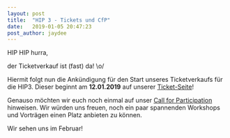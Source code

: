 ```yaml
---
layout: post
title:  "HIP 3 - Tickets und CfP"
date:   2019-01-05 20:47:23
post_author: jaydee
---
```


HIP HIP hurra,

der Ticketverkauf ist (fast) da! \o/

Hiermit folgt nun die Ankündigung für den Start unseres Ticketverkaufs für die HIP3. Dieser beginnt am **12.01.2019** auf unserer [Ticket-Seite](https://tickets.hackimpott.de)!

Genauso möchten wir euch noch einmal auf unser [Call for Participation](https://fahrplan.hackimpott.de/hip3/) hinweisen. Wir würden uns freuen, noch ein paar spannenden Workshops und Vorträgen einen Platz anbieten zu können.

Wir sehen uns im Februar!